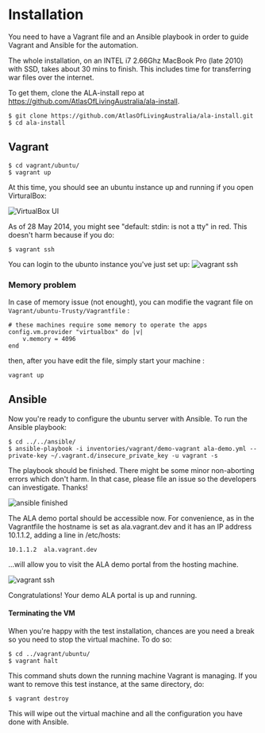 # Installation

You need to have a Vagrant file and an Ansible playbook in order to guide Vagrant and Ansible for the automation.

The whole installation, on an INTEL i7 2.66Ghz MacBook Pro (late 2010) with SSD, takes about 30 mins to finish. This includes time for transferring war files over the internet.

To get them, clone the ALA-install repo at <https://github.com/AtlasOfLivingAustralia/ala-install>.

    $ git clone https://github.com/AtlasOfLivingAustralia/ala-install.git
    $ cd ala-install

## Vagrant

    $ cd vagrant/ubuntu/
    $ vagrant up

At this time, you should see an ubuntu instance up and running if you open VirturalBox:

![VirtualBox UI](/AtlasOfLivingAustralia/documentation/wiki/img/virtual_box.png)

As of 28 May 2014, you might see "default: stdin: is not a tty" in red. This doesn't harm because if you do:

    $ vagrant ssh

You can login to the ubunto instance you've just set up:
![vagrant ssh](/AtlasOfLivingAustralia/documentation/wiki/img/vagrant_ssh.png)

### Memory problem
In case of memory issue (not enought), you can modifie the vagrant file on `Vagrant/ubuntu-Trusty/Vagrantfile` : 

    # these machines require some memory to operate the apps
    config.vm.provider "virtualbox" do |v|
        v.memory = 4096
    end 

then, after you have edit the file, simply start your machine : 
    
    vagrant up

## Ansible
Now you're ready to configure the ubuntu server with Ansible.
To run the Ansible playbook:

    $ cd ../../ansible/
    $ ansible-playbook -i inventories/vagrant/demo-vagrant ala-demo.yml --private-key ~/.vagrant.d/insecure_private_key -u vagrant -s

The playbook should be finished. There might be some minor non-aborting errors which don't harm. In that case, please file an issue so the developers can investigate. Thanks!

![ansible finished](/AtlasOfLivingAustralia/documentation/wiki/img/ansible_finished.png)

The ALA demo portal should be accessible now. For convenience, as in the Vagrantfile the hostname is set as ala.vagrant.dev and it has an IP address 10.1.1.2, adding a line in /etc/hosts:

    10.1.1.2  ala.vagrant.dev

…will allow you to visit the ALA demo portal from the hosting machine.

![vagrant ssh](/AtlasOfLivingAustralia/documentation/wiki/img/ala.vagrant.dev.png)

Congratulations! Your demo ALA portal is up and running.

#### Terminating the VM
When you're happy with the test installation, chances are you need a break so you need to stop the virtual machine. To do so:

    $ cd ../vagrant/ubuntu/
    $ vagrant halt

This command shuts down the running machine Vagrant is managing.
If you want to remove this test instance, at the same directory, do:

    $ vagrant destroy

This will wipe out the virtual machine and all the configuration you have done with Ansible.